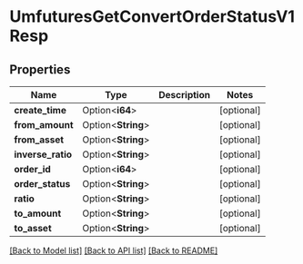 # UmfuturesGetConvertOrderStatusV1Resp

## Properties

Name | Type | Description | Notes
------------ | ------------- | ------------- | -------------
**create_time** | Option<**i64**> |  | [optional]
**from_amount** | Option<**String**> |  | [optional]
**from_asset** | Option<**String**> |  | [optional]
**inverse_ratio** | Option<**String**> |  | [optional]
**order_id** | Option<**i64**> |  | [optional]
**order_status** | Option<**String**> |  | [optional]
**ratio** | Option<**String**> |  | [optional]
**to_amount** | Option<**String**> |  | [optional]
**to_asset** | Option<**String**> |  | [optional]

[[Back to Model list]](../README.md#documentation-for-models) [[Back to API list]](../README.md#documentation-for-api-endpoints) [[Back to README]](../README.md)


